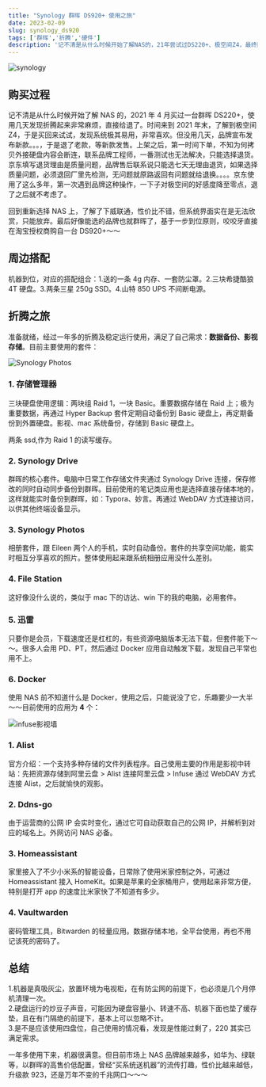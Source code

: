 ```yaml
---
title: "Synology 群晖 DS920+ 使用之旅"
date: 2023-02-09
slug: synology_ds920
tags: ['群晖','折腾','硬件']
description: '记不清是从什么时候开始了解NAS的，21年尝试过DS220+、极空间Z4，最终回归到DS920+。经过一年多的使用，机器很满意，满足了自己需求：数据备份、影视存储。但市场上NAS品牌越来越多，如华为、绿联等，以群晖的高售价低配置，曾经“买系统送机器”的流传打趣，性价比越来越低，升级款923，还是万年不变的千兆网口。'
---
```

![synology](https://img.koobai.com/article/synology.jpg)

## 购买过程

记不清是从什么时候开始了解 NAS 的，2021 年 4 月买过一台群晖 DS220+，使用几天发现折腾起来非常麻烦，直接给退了。时间来到 2021 年末，了解到极空间 Z4，于是买回来试试，发现系统极其易用，非常喜欢。但没用几天，品牌宣布发布新款。。。，于是退了老款，等新款发售。上架之后，第一时间下单，不知为何拷贝外接硬盘内容会断连，联系品牌工程师，一番测试也无法解决，只能选择退货。京东填写退货理由是质量问题，品牌售后联系说只能选七天无理由退货，如果选择质量问题，必须退回厂里先检测，无问题就原路返回有问题就给退换。。。。京东使用了这么多年，第一次遇到品牌这种操作，一下子对极空间的好感度降至零点，退了之后就不考虑了。

回到重新选择 NAS 上，了解了下威联通，性价比不错，但系统界面实在是无法欣赏，只能放弃。最后好像能选的品牌也就群晖了，基于一步到位原则，咬咬牙直接在淘宝授权商购自一台 DS920+～～

## 周边搭配

机器到位，对应的搭配组合：1.送的一条 4g 内存、一套防尘罩。2.三块希捷酷狼 4T 硬盘。3.两条三星 250g SSD。4.山特 850 UPS 不间断电源。

## 折腾之旅

准备就绪，经过一年多的折腾及稳定运行使用，满足了自己需求：**数据备份、影视存储**。目前主要使用的套件：

![Synology Photos](https://img.koobai.com/article/synologyphoto.jpg)

### 1. 存储管理器

三块硬盘使用逻辑：两块组 Raid 1，一块 Basic。重要数据存储在 Raid 上；极为重要数据，再通过 Hyper Backup 套件定期自动备份到 Basic 硬盘上，再定期备份到外置硬盘。影视、mac 系统备份，存储到 Basic 硬盘上。

两条 ssd,作为 Raid 1 的读写缓存。

### 2. Synology Drive

群晖的核心套件。电脑中日常工作存储文件夹通过 Synology Drive 连接，保存修改的同时自动同步备份到群晖。目前使用的笔记类应用也是选择直接存储本地的，这样就能实时备份到群晖，如：Typora、妙言。再通过 WebDAV 方式连接访问，以供其他终端设备显示。

### 3. Synology Photos

相册套件，跟 Eileen 两个人的手机，实时自动备份。套件的共享空间功能，能实时相互分享喜欢的照片。整体使用起来跟系统相册应用没什么差别。

### 4. File Station

这好像没什么说的，类似于 mac 下的访达、win 下的我的电脑，必用套件。

### 5. 迅雷

只要你是会员，下载速度还是杠杠的，有些资源电脑版本无法下载，但套件能下～～。很多人会用 PD、PT，然后通过 Docker 应用自动触发下载，发现自己平常也用不上。

### 6. Docker

使用 NAS 前不知道什么是 Docker，使用之后，只能说没了它，乐趣要少一大半～～目前使用的应用为 **4** 个：

![infuse影视墙](https://img.koobai.com/article/infuse.jpg)

### 1. Alist

官方介绍：一个支持多种存储的文件列表程序。自己使用主要的作用是影视中转站：先把资源存储到阿里云盘 > Alist 连接阿里云盘 > Infuse 通过 WebDAV 方式连接 Alist，之后就愉快的观影。

### 2. Ddns-go

由于运营商的公网 IP 会实时变化，通过它可自动获取自己的公网 IP，并解析到对应的域名上。外网访问 NAS 必备。

### 3. Homeassistant

家里接入了不少小米系的智能设备，日常除了使用米家控制之外，可通过 Homeassistant 接入 HomeKit。如果是苹果的全家桶用户，使用起来非常方便，特别是打开 app 的速度比米家快了不知道有多少。

### 4. Vaultwarden

密码管理工具，Bitwarden 的轻量应用。数据存储本地，全平台使用，再也不用记该死的密码了。

## 总结

1.机器是真吸灰尘，放置环境为电视柜，在有防尘网的前提下，也必须是几个月停机清理一次。<br /> 2.硬盘运行的炒豆子声音，可能因为硬盘容量小、转速不高、机器下面也垫了缓存垫，且在有门隔绝的前提下，基本上可以忽略不计。<br /> 3.是不是应该使用四盘位，自己使用的情况看，发现是性能过剩了，220 其实已满足需求。

一年多使用下来，机器很满意。但目前市场上 NAS 品牌越来越多，如华为、绿联等，以群晖的高售价低配置，曾经“买系统送机器”的流传打趣，性价比越来越低，升级款 923，还是万年不变的千兆网口～～～
